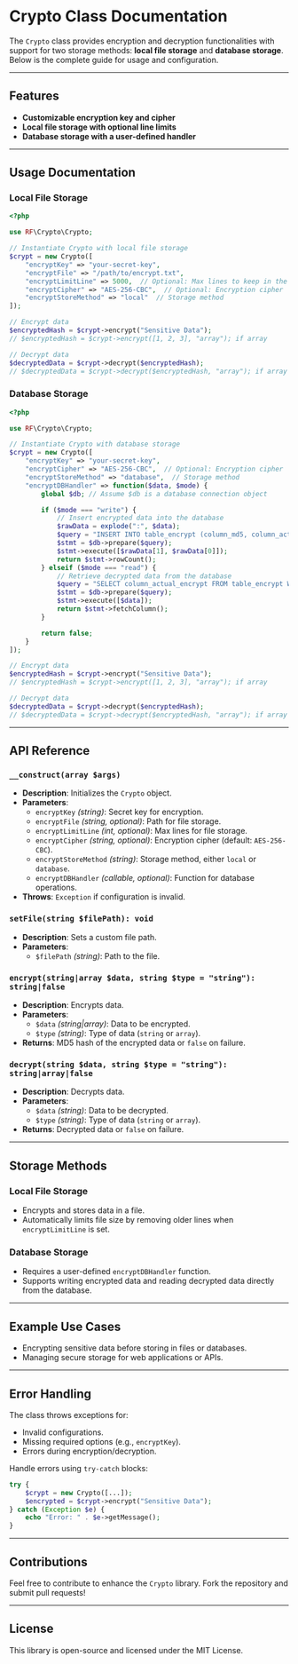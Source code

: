 # Crypto Class Documentation

The `Crypto` class provides encryption and decryption functionalities with support for two storage methods: **local file storage** and **database storage**. Below is the complete guide for usage and configuration.

---

## Features

- **Customizable encryption key and cipher**
- **Local file storage with optional line limits**
- **Database storage with a user-defined handler**

---

## Usage Documentation

### Local File Storage

```php
<?php

use RF\Crypto\Crypto;

// Instantiate Crypto with local file storage
$crypt = new Crypto([
    "encryptKey" => "your-secret-key",
    "encryptFile" => "/path/to/encrypt.txt",
    "encryptLimitLine" => 5000,  // Optional: Max lines to keep in the file
    "encryptCipher" => "AES-256-CBC",  // Optional: Encryption cipher
    "encryptStoreMethod" => "local"  // Storage method
]);

// Encrypt data
$encryptedHash = $crypt->encrypt("Sensitive Data");
// $encryptedHash = $crypt->encrypt([1, 2, 3], "array"); if array

// Decrypt data
$decryptedData = $crypt->decrypt($encryptedHash);
// $decryptedData = $crypt->decrypt($encryptedHash, "array"); if array
```

### Database Storage

```php
<?php

use RF\Crypto\Crypto;

// Instantiate Crypto with database storage
$crypt = new Crypto([
    "encryptKey" => "your-secret-key",
    "encryptCipher" => "AES-256-CBC",  // Optional: Encryption cipher
    "encryptStoreMethod" => "database",  // Storage method
    "encryptDBHandler" => function($data, $mode) {
        global $db; // Assume $db is a database connection object

        if ($mode === "write") {
            // Insert encrypted data into the database
            $rawData = explode(":", $data);
            $query = "INSERT INTO table_encrypt (column_md5, column_actual_encrypt) VALUES (?, ?)";
            $stmt = $db->prepare($query);
            $stmt->execute([$rawData[1], $rawData[0]]);
            return $stmt->rowCount();
        } elseif ($mode === "read") {
            // Retrieve decrypted data from the database
            $query = "SELECT column_actual_encrypt FROM table_encrypt WHERE column_md5 = ? LIMIT 1";
            $stmt = $db->prepare($query);
            $stmt->execute([$data]);
            return $stmt->fetchColumn();
        }

        return false;
    }
]);

// Encrypt data
$encryptedHash = $crypt->encrypt("Sensitive Data");
// $encryptedHash = $crypt->encrypt([1, 2, 3], "array"); if array

// Decrypt data
$decryptedData = $crypt->decrypt($encryptedHash);
// $decryptedData = $crypt->decrypt($encryptedHash, "array"); if array
```

---

## API Reference

### `__construct(array $args)`

- **Description**: Initializes the `Crypto` object.
- **Parameters**:
  - `encryptKey` *(string)*: Secret key for encryption.
  - `encryptFile` *(string, optional)*: Path for file storage.
  - `encryptLimitLine` *(int, optional)*: Max lines for file storage.
  - `encryptCipher` *(string, optional)*: Encryption cipher (default: `AES-256-CBC`).
  - `encryptStoreMethod` *(string)*: Storage method, either `local` or `database`.
  - `encryptDBHandler` *(callable, optional)*: Function for database operations.
- **Throws**: `Exception` if configuration is invalid.

### `setFile(string $filePath): void`

- **Description**: Sets a custom file path.
- **Parameters**:
  - `$filePath` *(string)*: Path to the file.

### `encrypt(string|array $data, string $type = "string"): string|false`

- **Description**: Encrypts data.
- **Parameters**:
  - `$data` *(string|array)*: Data to be encrypted.
  - `$type` *(string)*: Type of data (`string` or `array`).
- **Returns**: MD5 hash of the encrypted data or `false` on failure.

### `decrypt(string $data, string $type = "string"): string|array|false`

- **Description**: Decrypts data.
- **Parameters**:
  - `$data` *(string)*: Data to be decrypted.
  - `$type` *(string)*: Type of data (`string` or `array`).
- **Returns**: Decrypted data or `false` on failure.

---

## Storage Methods

### Local File Storage

- Encrypts and stores data in a file.
- Automatically limits file size by removing older lines when `encryptLimitLine` is set.

### Database Storage

- Requires a user-defined `encryptDBHandler` function.
- Supports writing encrypted data and reading decrypted data directly from the database.

---

## Example Use Cases

- Encrypting sensitive data before storing in files or databases.
- Managing secure storage for web applications or APIs.

---

## Error Handling

The class throws exceptions for:
- Invalid configurations.
- Missing required options (e.g., `encryptKey`).
- Errors during encryption/decryption.

Handle errors using `try-catch` blocks:

```php
try {
    $crypt = new Crypto([...]);
    $encrypted = $crypt->encrypt("Sensitive Data");
} catch (Exception $e) {
    echo "Error: " . $e->getMessage();
}
```

---

## Contributions

Feel free to contribute to enhance the `Crypto` library. Fork the repository and submit pull requests!

---

## License

This library is open-source and licensed under the MIT License.